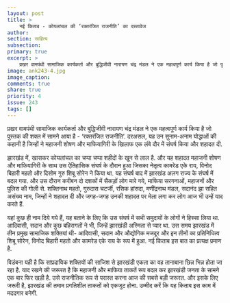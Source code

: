 ```yaml
---
layout: post
title: >
    नई किताब - कोयलांचल की ‘रक्तरंजित राजनीति’ का दस्तावेज
author:
section: साहित्य
subsection:
primary: true
excerpt: >
    प्रखर वामपंथी सामाजिक कार्यकर्ता और बुद्धिजीवी नारायण चंद्र मंडल ने एक महत्वपूर्ण कार्य किया है जो पुस्तक की शक्ल में सामने आया है - ‘रक्तरंजित राजनीति’. दरअसल, यह उन सुनाम-अनाम योद्धाओं की कहानी है ...
image: ank243-4.jpg
image_caption:
comments: true
share: true
priority: 4
issue: 243
tags: []
---
```


प्रखर वामपंथी सामाजिक कार्यकर्ता और बुद्धिजीवी नारायण चंद्र मंडल ने एक महत्वपूर्ण कार्य किया है जो पुस्तक की शक्ल में सामने आया है - ‘रक्तरंजित राजनीति’. दरअसल, यह उन सुनाम-अनाम योद्धाओं की कहानी है जिन्हों ने महाजनी शोषण और माफियागिरी के खिलाफ एक लंबे दौर में संघर्ष किया और शहादत दी.

झारखंड में, खासकर कोयलांचल का चप्पा चप्पा शहीदों के खून से लाल है. और यह शहादत महाजनी शोषण और माफियागिरी के साथ उस ऐतिहासिक संघर्ष के दौरान हुआ जिसका नेतृत्व कामरेड एके राय, विनोद बिहारी महतो और दिसोम गुरु शिबू सोरेन ने किया था. यह संघर्ष बाद में झारखंड अलग राज्य के संघर्ष में बदल गया. और उस दौरान करीबन दो दशकों में सैकड़ों लोग मारे गये, माफिया सरगनाओं, महाजनों और पुलिस की गोली से. शक्तिनाथ महतो, गुरुदास चटर्जी, रसिक हांसदा, मणींद्रनाथ मंडल, सदानंद झा सहित असंख्य नाम, जिन्हों ने शहादत दी और जगह-जगह उनकी शहादत पर मेला लगा कर लोग आज भी उन्हें याद करते हैं.

यहां कुछ ही नाम दिये गये हैं, यह बताने के लिए कि उस संघर्ष में सभी समुदायों के लोगों ने हिस्सा लिया था. आदिवासी, सदान और कुछ बहिरागतों ने भी, जिन्हें झारखंडी अस्मिता से प्यार था. उस समय झारखंड में तीन प्रमुख सामाजिक शक्तियां थी- आदिवासी, सदान और औद्योगिक मजदूर और इन तीनों का प्रतिनिधित्व शिबू सोरेन, विनोद बिहारी महतो और कामरेड एके राय के रूप में हुआ. नई किताब इस बात का प्रत्यक्ष प्रमाण है.

विडंबना यही है कि सांप्रदायिक शक्तियों की साजिश से झारखंडी एकता का वह तानाबाना छिन्न भिन्न होता जा रहा है. याद रखने की जरूरत है कि महाजनी और माफिया ताकतें रूप बदल कर झारखंडी जनता के सामने एक बार फिर खड़ी है. उसे राजनीतिक रूप से परास्त करना आज की सबसे बड़ी जरूरत. और इसके लिए जरूरी है, झारखंड की तमाम प्रगतिशील ताकतों को एकजुट होना. उम्मीद करें कि यह किताब इस काम में मददगार बनेगी. 